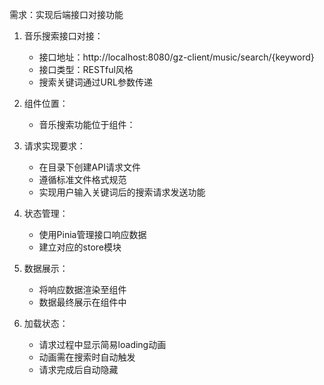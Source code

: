 需求：实现后端接口对接功能

1. 音乐搜索接口对接：
   - 接口地址：http://localhost:8080/gz-client/music/search/{keyword}
   - 接口类型：RESTful风格
   - 搜索关键词通过URL参数传递

2. 组件位置：
   - 音乐搜索功能位于组件：

3. 请求实现要求：
   - 在目录下创建API请求文件
   - 遵循标准文件格式规范
   - 实现用户输入关键词后的搜索请求发送功能

4. 状态管理：
   - 使用Pinia管理接口响应数据
   - 建立对应的store模块

5. 数据展示：
   - 将响应数据渲染至组件
   - 数据最终展示在组件中

6. 加载状态：
   - 请求过程中显示简易loading动画
   - 动画需在搜索时自动触发
   - 请求完成后自动隐藏